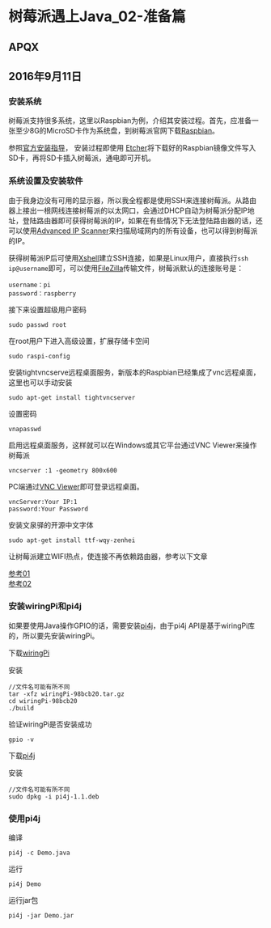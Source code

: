 # 树莓派遇上Java_02-准备篇

## APQX

## 2016年9月11日

### 安装系统

树莓派支持很多系统，这里以Raspbian为例，介绍其安装过程。首先，应准备一张至少8G的MicroSD卡作为系统盘，到树莓派官网下载[Raspbian](https://www.raspberrypi.org/downloads/raspbian/)。

参照[官方安装指导](https://www.raspberrypi.org/documentation/installation/installing-images/README.md)，
安装过程即使用 [Etcher](https://etcher.io/)将下载好的Raspbian镜像文件写入SD卡，再将SD卡插入树莓派，通电即可开机。

### 系统设置及安装软件

由于我身边没有可用的显示器，所以我全程都是使用SSH来连接树莓派。从路由器上接出一根网线连接树莓派的以太网口，会通过DHCP自动为树莓派分配IP地址，登陆路由器即可获得树莓派的IP，如果在有些情况下无法登陆路由器的话，还可以使用[Advanced IP Scanner](https://www.advanced-ip-scanner.com/)来扫描局域网内的所有设备，也可以得到树莓派的IP。

获得树莓派IP后可使用[Xshell](https://www.netsarang.com/products/xsh_overview.html)建立SSH连接，如果是Linux用户，直接执行`ssh ip@username`即可，可以使用[FileZilla](https://filezilla-project.org/)传输文件，树莓派默认的连接账号是：

```
username：pi
password：raspberry
```

接下来设置超级用户密码

```
sudo passwd root
```

在root用户下进入高级设置，扩展存储卡空间

```
sudo raspi-config
```

安装tightvncserve远程桌面服务，新版本的Raspbian已经集成了vnc远程桌面，这里也可以手动安装

```
sudo apt-get install tightvncserver
```

设置密码

```
vnapasswd
```

启用远程桌面服务，这样就可以在Windows或其它平台通过VNC Viewer来操作树莓派

```
vncserver :1 -geometry 800x600
```

PC端通过[VNC Viewer](https://www.realvnc.com/en/connect/download/viewer/)即可登录远程桌面。

```
vncServer:Your IP:1
password:Your Password
```

安装文泉驿的开源中文字体

```
sudo apt-get install ttf-wqy-zenhei
```

让树莓派建立WIFI热点，使连接不再依赖路由器，参考以下文章 

[参考01](http://blog.csdn.net/xukai871105/article/details/42497097)  
[参考02](http://elinux.org/RPI-Wireless-Hotspot)

### 安装wiringPi和pi4j

如果要使用Java操作GPIO的话，需要安装[pi4j](http://pi4j.com/)，由于pi4j API是基于wiringPi库的，所以要先安装wiringPi。 

下载[wiringPi](https://git.drogon.net/?p=wiringPi;a=summary)

安装

```
//文件名可能有所不同
tar -xfz wiringPi-98bcb20.tar.gz 
cd wiringPi-98bcb20
./build
```

验证wiringPi是否安装成功

```
gpio -v
```

下载[pi4j](http://pi4j.com/download.html)

安装

```
//文件名可能有所不同
sudo dpkg -i pi4j-1.1.deb
```

### 使用pi4j

编译

```
pi4j -c Demo.java
```

运行

```
pi4j Demo
```

运行jar包

```
pi4j -jar Demo.jar
```